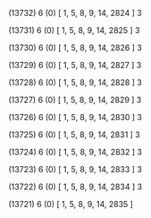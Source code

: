 (13732) 6 (0) [ 1, 5, 8, 9, 14, 2824 ] 3 


(13731) 6 (0) [ 1, 5, 8, 9, 14, 2825 ] 3 


(13730) 6 (0) [ 1, 5, 8, 9, 14, 2826 ] 3 


(13729) 6 (0) [ 1, 5, 8, 9, 14, 2827 ] 3 


(13728) 6 (0) [ 1, 5, 8, 9, 14, 2828 ] 3 


(13727) 6 (0) [ 1, 5, 8, 9, 14, 2829 ] 3 


(13726) 6 (0) [ 1, 5, 8, 9, 14, 2830 ] 3 


(13725) 6 (0) [ 1, 5, 8, 9, 14, 2831 ] 3 


(13724) 6 (0) [ 1, 5, 8, 9, 14, 2832 ] 3 


(13723) 6 (0) [ 1, 5, 8, 9, 14, 2833 ] 3 


(13722) 6 (0) [ 1, 5, 8, 9, 14, 2834 ] 3 


(13721) 6 (0) [ 1, 5, 8, 9, 14, 2835 ]  


